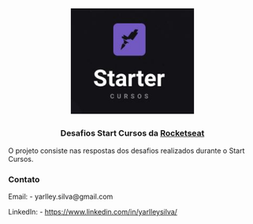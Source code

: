 <h1 align="center">
    <img alt="Launchbase" src="./StartCursos.JPG" width="250px" />
</h1>

###  <center>Desafios Start Cursos da  [Rocketseat](https://www.linkedin.com/school/rocketseat/ "Rocketseat")</center>

O projeto consiste nas respostas dos desafios realizados durante o Start Cursos.

###  Contato


<p>
Email: - yarlley.silva@gmail.com

LinkedIn: - https://www.linkedin.com/in/yarlleysilva/
</p>
